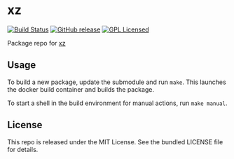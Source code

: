 xz
==========

[![Build Status](https://img.shields.io/circleci/project/amylum/xz.svg)](https://circleci.com/gh/amylum/xz)
[![GitHub release](https://img.shields.io/github/release/amylum/xz.svg)](https://github.com/amylum/xz/releases)
[![GPL Licensed](http://img.shields.io/badge/license-GPL2+-green.svg)](https://tldrlegal.com/license/gnu-general-public-license-v2)

Package repo for [xz](http://tukaani.org/xz/)

## Usage

To build a new package, update the submodule and run `make`. This launches the docker build container and builds the package.

To start a shell in the build environment for manual actions, run `make manual`.

## License

This repo is released under the MIT License. See the bundled LICENSE file for details.


